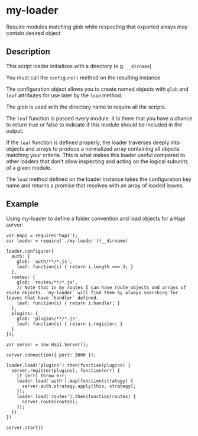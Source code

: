 # my-loader

Require modules matching glob while respecting that exported arrays may contain desired object

## Description

This script loader initializes with a directory (e.g. `__dirname`)

You must call the `configure()` method on the resulting instance

The configuration object allows you to create named objects with `glob` and `leaf` attributes for use later by the `load` method.

The glob is used with the directory name to require
all the scripts.

The `leaf` function is passed every module.
It is there that you have a chance to return true or false
to indicate if this module should be included in the output.

If the `leaf` function is defined properly, the loader
traverses deeply into objects and arrays to produce a
normalized array containing all objects matching your
criteria. This is what makes this loader useful compared
to other loaders that don't allow inspecting and acting
on the logical subunits of a given module.

The `load` method defined on the loader instance takes the configuration key name and returns a promise that resolves with an array of loaded leaves.

## Example

Using my-loader to define a folder convention and load objects for a Hapi server:

```
var Hapi = require('hapi');
var loader = require('./my-loader')(__dirname)

loader.configure({
  auth: {
    glob: 'auth/**/*.js',
    leaf: function(i) { return i.length === 3; }
  },
  routes: {
    glob: 'routes/**/*.js',
    // Note that in my routes I can have route objects and arrays of route objects. `my-loader` will find them by always searching for leaves that have `handler` defined.
    leaf: function(i) { return i.handler; }
  },
  plugins: {
    glob: 'plugins/**/*.js',
    leaf: function(i) { return i.register; }
  }
});

var server = new Hapi.Server();

server.connection({ port: 3000 });

loader.load('plugins').then(function(plugins) {
  server.register(plugins), function(err) {
    if (err) throw err;
    loader.load('auth').map(function(strategy) {
      server.auth.strategy.apply(this, strategy);
    });
    loader.load('routes').then(function(routes) {
      server.route(routes);
    });
  })
})

server.start()
```
